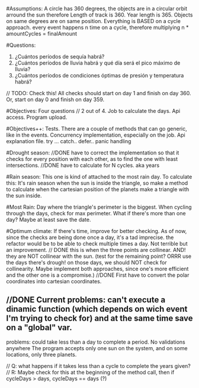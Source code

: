 #Assumptions:
A circle has 360 degrees, the objects are in a circular orbit arround the sun therefore Length of track is 360. 
Year length is 365. 
Objects on same degrees are on same position. 
Everything is BASED on a cycle approach.
every event happens n time on a cycle, therefore multiplying n * amountCycles = finalAmount

#Questions: 
1. ¿Cuántos períodos de sequía habrá?
2. ¿Cuántos períodos de lluvia habrá y qué día será el pico máximo de lluvia?
3. ¿Cuántos períodos de condiciones óptimas de presión y temperatura habrá?

// TODO: Check this! 
All checks should start on day 1 and finish on day 360. Or, start on day 0 and finish on day 359. 

#Objectives:
Four questions // 2 out of 4. 
Job to calculate the days. 
Api access.
Program upload. 

#Objectives++:
Tests.
There are a couple of methods that can go generic, like in the events. 
Concurrency implementation, especially on the job. 
Api explanation file.
try ... catch.. defer.. panic handling 

#Drought season:
//DONE have to correct the implementation so that it checks for every position with each other, as to find the one with least intersections.
//DONE have to calculate for N cycles. aka years

#Rain season:
This one is kind of attached to the most rain day. To calculate this: 
It's rain season when the sun is inside the triangle, so make a method to calculate when the cartesian position of the planets make a triangle with the sun inside.

#Most Rain:
Day where the triangle's perimeter is the biggest. When cycling through the days, check for max perimeter. What if there's more than one day? Maybe at least save the date.

#Optimum climate:
If there's time, improve for better checking. As of now, since the checks are being done once a day, it's a tad imprecise. the refactor would be to be able to check multiple times a day. Not terrible but an improvement.
// DONE 
this is when the three points are collinear. AND! they are NOT collinear with the sun. (test for the remaining point? ORRR use the days there's drough! on those days, we should NOT check for collinearity. Maybe implement both approaches, since one's more efficient and the other one is a compromise.)
//DONE First have to convert the polar coordinates into cartesian coordinates. 

//DONE Current problems: can't execute a dinamic function (which depends on wich event I'm trying to check for) and at the same time save on a "global" var.
--


problems: 
could take less than a day to complete a period.
No validations anywhere
The program accepts only one sun on the system, and on some locations, only three planets. 

// Q: what happens if it takes less than a cycle to complete the years given? 
// R: Maybe check for this at the beginning of the method call, then if cycleDays > days, cycleDays == days (?)

